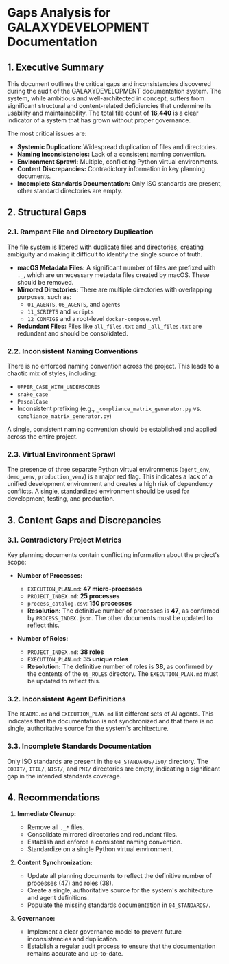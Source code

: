 # Gaps Analysis for GALAXYDEVELOPMENT Documentation

## 1. Executive Summary

This document outlines the critical gaps and inconsistencies discovered during the audit of the GALAXYDEVELOPMENT documentation system. The system, while ambitious and well-architected in concept, suffers from significant structural and content-related deficiencies that undermine its usability and maintainability. The total file count of **16,440** is a clear indicator of a system that has grown without proper governance.

The most critical issues are:
*   **Systemic Duplication:** Widespread duplication of files and directories.
*   **Naming Inconsistencies:** Lack of a consistent naming convention.
*   **Environment Sprawl:** Multiple, conflicting Python virtual environments.
*   **Content Discrepancies:** Contradictory information in key planning documents.
*   **Incomplete Standards Documentation:** Only ISO standards are present, other standard directories are empty.

## 2. Structural Gaps

### 2.1. Rampant File and Directory Duplication

The file system is littered with duplicate files and directories, creating ambiguity and making it difficult to identify the single source of truth.

*   **macOS Metadata Files:** A significant number of files are prefixed with `._`, which are unnecessary metadata files created by macOS. These should be removed.
*   **Mirrored Directories:** There are multiple directories with overlapping purposes, such as:
    *   `01_AGENTS`, `06_AGENTS`, and `agents`
    *   `11_SCRIPTS` and `scripts`
    *   `12_CONFIGS` and a root-level `docker-compose.yml`
*   **Redundant Files:** Files like `all_files.txt` and `_all_files.txt` are redundant and should be consolidated.

### 2.2. Inconsistent Naming Conventions

There is no enforced naming convention across the project. This leads to a chaotic mix of styles, including:

*   `UPPER_CASE_WITH_UNDERSCORES`
*   `snake_case`
*   `PascalCase`
*   Inconsistent prefixing (e.g., `_compliance_matrix_generator.py` vs. `compliance_matrix_generator.py`)

A single, consistent naming convention should be established and applied across the entire project.

### 2.3. Virtual Environment Sprawl

The presence of three separate Python virtual environments (`agent_env`, `demo_venv`, `production_venv`) is a major red flag. This indicates a lack of a unified development environment and creates a high risk of dependency conflicts. A single, standardized environment should be used for development, testing, and production.

## 3. Content Gaps and Discrepancies

### 3.1. Contradictory Project Metrics

Key planning documents contain conflicting information about the project's scope:

*   **Number of Processes:**
    *   `EXECUTION_PLAN.md`: **47 micro-processes**
    *   `PROJECT_INDEX.md`: **25 processes**
    *   `process_catalog.csv`: **150 processes**
    *   **Resolution:** The definitive number of processes is **47**, as confirmed by `PROCESS_INDEX.json`. The other documents must be updated to reflect this.

*   **Number of Roles:**
    *   `PROJECT_INDEX.md`: **38 roles**
    *   `EXECUTION_PLAN.md`: **35 unique roles**
    *   **Resolution:** The definitive number of roles is **38**, as confirmed by the contents of the `05_ROLES` directory. The `EXECUTION_PLAN.md` must be updated to reflect this.

### 3.2. Inconsistent Agent Definitions

The `README.md` and `EXECUTION_PLAN.md` list different sets of AI agents. This indicates that the documentation is not synchronized and that there is no single, authoritative source for the system's architecture.

### 3.3. Incomplete Standards Documentation

Only ISO standards are present in the `04_STANDARDS/ISO/` directory. The `COBIT/`, `ITIL/`, `NIST/`, and `PMI/` directories are empty, indicating a significant gap in the intended standards coverage.

## 4. Recommendations

1.  **Immediate Cleanup:**
    *   Remove all `._*` files.
    *   Consolidate mirrored directories and redundant files.
    *   Establish and enforce a consistent naming convention.
    *   Standardize on a single Python virtual environment.

2.  **Content Synchronization:**
    *   Update all planning documents to reflect the definitive number of processes (47) and roles (38).
    *   Create a single, authoritative source for the system's architecture and agent definitions.
    *   Populate the missing standards documentation in `04_STANDARDS/`.

3.  **Governance:**
    *   Implement a clear governance model to prevent future inconsistencies and duplication.
    *   Establish a regular audit process to ensure that the documentation remains accurate and up-to-date.
